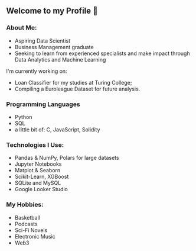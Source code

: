 ## Welcome to my Profile 👋


### About Me:
* Aspiring Data Scientist
* Business Management graduate
* Seeking to learn from experienced specialists and make impact through Data Analytics and Machine Learning

I'm currently working on:
* Loan Classifier for my studies at Turing College;
* Compiling a Euroleague Dataset for future analysis.


### Programming Languages
- Python
- SQL
- a little bit of: C, JavaScript, Solidity

### Technologies I Use:
- Pandas & NumPy, Polars for large datasets
- Jupyter Notebooks
- Matplot & Seaborn
- Scikit-Learn, XGBoost
- SQLite and MySQL
- Google Looker Studio

 
### My Hobbies:
- Basketball
- Podcasts
- Sci-Fi Novels
- Electronic Music
- Web3
